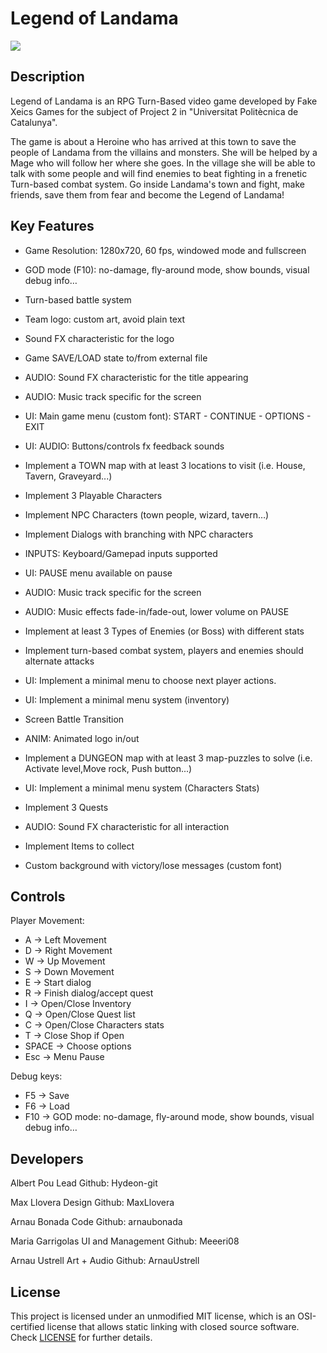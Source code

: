 # Legend of Landama

![](https://github.com/Hydeon-git/Project2_RPG/blob/wiki/docs/Landama.jpg)

## Description

Legend of Landama is an RPG Turn-Based video game developed by Fake Xeics Games for the subject
of Project 2 in "Universitat Politècnica de Catalunya".

The game is about a Heroine who has arrived at this town to save the people of Landama from the villains and monsters.
She will be helped by a Mage who will follow her where she goes. In the village she will be able to talk with some people
and will find enemies to beat fighting in a frenetic Turn-based combat system.
Go inside Landama's town and fight, make friends, save them from fear and become the Legend of Landama!



## Key Features
- Game Resolution: 1280x720, 60 fps, windowed mode and fullscreen

- GOD mode (F10): no-damage, fly-around mode, show bounds, visual debug info…

- Turn-based battle system

- Team logo: custom art, avoid plain text

- Sound FX characteristic for the logo

- Game SAVE/LOAD state to/from external file

- AUDIO: Sound FX characteristic for the title appearing

- AUDIO: Music track specific for the screen

- UI: Main game menu (custom font): START - CONTINUE - OPTIONS - EXIT

- UI: AUDIO: Buttons/controls fx feedback sounds

- Implement a TOWN map with at least 3 locations to visit (i.e. House, Tavern, Graveyard...)

- Implement 3 Playable Characters

- Implement NPC Characters (town people, wizard, tavern…)

- Implement Dialogs with branching with NPC characters

- INPUTS: Keyboard/Gamepad inputs supported

- UI: PAUSE menu available on pause

- AUDIO: Music track specific for the screen

- AUDIO: Music effects fade-in/fade-out, lower volume on PAUSE

- Implement at least 3 Types of Enemies (or Boss) with different stats

- Implement turn-based combat system, players and enemies should alternate attacks

- UI: Implement a minimal menu to choose next player actions.

- UI: Implement a minimal menu system (inventory)

- Screen Battle Transition

- ANIM: Animated logo in/out

- Implement a DUNGEON map with at least 3 map-puzzles to solve (i.e. Activate level,Move rock, Push button...)

- UI: Implement a minimal menu system (Characters Stats)

- Implement 3 Quests

- AUDIO: Sound FX characteristic for all interaction

- Implement Items to collect

- Custom background with victory/lose messages (custom font)

## Controls

 Player Movement:
- A -> Left Movement
- D -> Right Movement
- W -> Up Movement
- S -> Down Movement
- E -> Start dialog
- R -> Finish dialog/accept quest
- I -> Open/Close Inventory
- Q -> Open/Close Quest list
- C -> Open/Close Characters stats
- T -> Close Shop if Open
- SPACE -> Choose options
- Esc -> Menu Pause

 Debug keys:
- F5 -> Save
- F6 -> Load
- F10 -> GOD mode: no-damage, fly-around mode, show bounds, visual debug info…


## Developers

Albert Pou
Lead
Github: Hydeon-git

Max Llovera
Design
Github: MaxLlovera

Arnau Bonada
Code
Github: arnaubonada

Maria Garrigolas
UI and Management
Github: Meeeri08

Arnau Ustrell
Art + Audio
Github: ArnauUstrell


## License

This project is licensed under an unmodified MIT license, which is an OSI-certified license that allows static linking with closed source software. Check [LICENSE](LICENSE) for further details.

	
